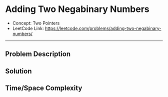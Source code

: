 # Adding Two Negabinary Numbers

- Concept: Two Pointers
- LeetCode Link: https://leetcode.com/problems/adding-two-negabinary-numbers/

---

## Problem Description

## Solution

## Time/Space Complexity

